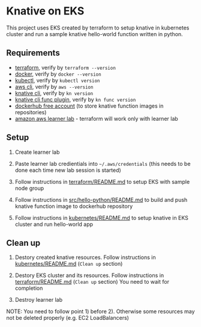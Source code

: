 # Knative on EKS

This project uses EKS created by terraform to setup knative in kubernetes cluster and run a sample knative hello-world function written in python.

## Requirements

- [terraform](https://developer.hashicorp.com/terraform/tutorials/aws-get-started/install-cli), verify by `terraform --version`
- [docker](https://docs.docker.com/engine/install/), verify by `docker --version`
- [kubectl](https://kubernetes.io/docs/tasks/tools/#kubectl), verify by `kubectl version`
- [aws cli](https://docs.aws.amazon.com/cli/latest/userguide/getting-started-install.html#getting-started-install-instructions), verify by `aws --version`
- [knative cli](https://knative.dev/docs/getting-started/quickstart-install/#install-the-knative-cli), verify by `kn version`
- [knative cli func plugin](https://knative.dev/docs/getting-started/install-func/#installing-the-kn-func-cli-plugin), verify by `kn func version`
- [dockerhub free account](https://hub.docker.com/) (to store knative function images in repositories)
- [amazon aws learner lab](https://aws.amazon.com/training/awsacademy/) - terraform will work only with learner lab

## Setup

1. Create learner lab

2. Paste learner lab credientials into `~/.aws/credentials` (this needs to be done each time new lab session is started)

3. Follow instructions in [terraform/README.md](./terraform/README.md) to setup EKS with sample node group

4. Follow instructions in [src/hello-python/README.md](./src/hello-python/README.md) to build and push knative function image to dockerhub repository

5. Follow instructions in [kubernetes/README.md](./kubernetes/README.md) to setup knative in EKS cluster and run hello-world app

## Clean up

1. Destory created knative resources. Follow instructions in [kubernetes/README.md](./kubernetes/README.md) (`Clean up` section)

2. Destory EKS cluster and its resources. Follow instructions in [terraform/README.md](./terraform/README.md) (`Clean up` section)
   You need to wait for completion

3. Destroy learner lab

NOTE: You need to follow point 1) before 2). Otherwise some resources may not be deleted properly (e.g. EC2 LoadBalancers)
